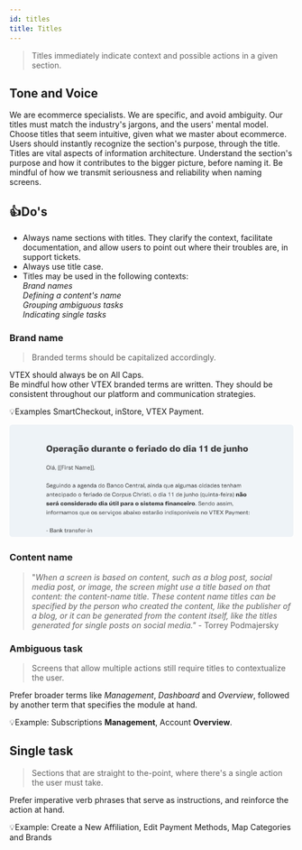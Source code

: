 ```yaml
---
id: titles
title: Titles
---
```



> Titles immediately indicate context and possible actions in a given section.

## Tone and Voice
We are ecommerce specialists. We are specific, and avoid ambiguity. Our titles must match the industry's jargons, and the users' mental model. Choose titles that seem intuitive, given what we master about ecommerce. Users should instantly recognize the section's purpose, through the title.  
Titles are vital aspects of information architecture. Understand the section's purpose and how it contributes to the bigger picture, before naming it. Be mindful of how we transmit seriousness and reliability when naming screens.  

## 👍Do's  

- Always name sections with titles. They clarify the context, facilitate documentation, and allow users to point out where their troubles are, in support tickets.      
- Always use title case.  
- Titles may be used in the following contexts:  
*Brand names  
Defining a content's name  
Grouping ambiguous tasks   
Indicating single tasks*   

### Brand name

> Branded terms should be capitalized accordingly. 

VTEX should always be on All Caps.   
Be mindful how other VTEX branded terms are written. They should be consistent throughout our platform and communication strategies. 

💡Examples
SmartCheckout, inStore, VTEX Payment.

![img](../../static/img/text-patterns/titles/Example.png)

### Content name

> "*When a screen is based on content, such as a blog post, social media post, or image, the screen might use a title based on that content: the content-name title. These content name titles can be specified by the person who created the content, like the publisher of a blog, or it can be generated from the content itself, like the titles generated for single posts on social media."* - Torrey Podmajersky

### **Ambiguous task**

> Screens that allow multiple actions still require titles to contextualize the user.

Prefer broader terms like *Management*, *Dashboard* and *Overview*, followed by another term that specifies the module at hand.

💡Example: Subscriptions **Management**, Account **Overview**.

## **Single task**

> Sections that are straight to the-point, where there's a single action the user must take.

Prefer imperative verb phrases that serve as instructions, and reinforce the action at hand.

💡Example: Create a New Affiliation, Edit Payment Methods, Map Categories and Brands

